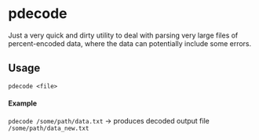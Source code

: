 # pdecode
Just a very quick and dirty utility to deal with parsing very large files of percent-encoded data, where the data can potentially include some errors.

## Usage
`pdecode <file>`

#### Example
`pdecode /some/path/data.txt` -> produces decoded output file `/some/path/data_new.txt`
